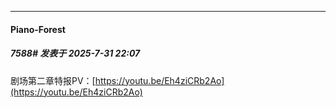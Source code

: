 ﻿
*****

####  Piano-Forest  
##### 7588#       发表于 2025-7-31 22:07

剧场第二章特报PV：[https://youtu.be/Eh4ziCRb2Ao](https://youtu.be/Eh4ziCRb2Ao)

